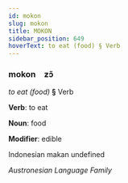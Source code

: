 ```yaml
---
id: mokon
slug: mokon
title: MOKON
sidebar_position: 649
hoverText: to eat (food) § Verb
---
```


### mokon&emsp;<span kind="abugida">ƶɔ̃</span>

*to eat (food)* **§** Verb

**Verb**: to eat

**Noun**: food

**Modifier**: edible

Indonesian makan undefined

*Austronesian Language Family*